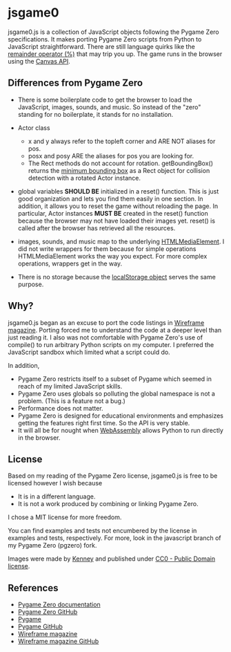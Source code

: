 # jsgame0

jsgame0.js is a collection of JavaScript objects following the Pygame Zero specifications.
It makes porting Pygame Zero scripts from Python to JavaScript straightforward.
There are still language quirks like the [remainder operator (%)](https://developer.mozilla.org/en-US/docs/Web/JavaScript/Reference/Operators/Remainder) that may trip you up.
The game runs in the browser using the [Canvas API](https://developer.mozilla.org/en-US/docs/Web/API/Canvas_API).

## Differences from Pygame Zero

- There is some boilerplate code to get the browser to load the JavaScript, images, sounds, and music.
  So instead of the "zero" standing for no boilerplate, it stands for no installation.

- Actor class
  - x and y always refer to the topleft corner and ARE NOT aliases for pos.
  - posx and posy ARE the aliases for pos you are looking for.
  - The Rect methods do not account for rotation.
    getBoundingBox() returns the [minimum bounding box](https://en.wikipedia.org/wiki/Minimum_bounding_box)
    as a Rect object for collision detection with a rotated Actor instance.

- global variables **SHOULD BE** initialized in a reset() function.
  This is just good organization and lets you find them easily in one section.
  In addition, it allows you to reset the game without reloading the page.
  In particular, Actor instances **MUST BE** created in the reset() function because the browser may not have loaded their images yet.
  reset() is called after the browser has retrieved all the resources.

- images, sounds, and music map to the underlying [HTMLMediaElement](https://developer.mozilla.org/en-US/docs/Web/API/HTMLMediaElement).
  I did not write wrappers for them because for simple operations HTMLMediaElement works the way you expect.
  For more complex operations, wrappers get in the way.

- There is no storage because the
  [localStorage object](https://developer.mozilla.org/en-US/docs/Web/API/Web_Storage_API/Using_the_Web_Storage_API) serves the same purpose.

## Why?

jsgame0.js began as an excuse to port the code listings in [Wireframe magazine](https://wfmag.cc).
Porting forced me to understand the code at a deeper level than just reading it.
I also was not comfortable with Pygame Zero's use of compile() to run arbitrary Python scripts on my computer.
I preferred the JavaScript sandbox which limited what a script could do.

In addition,
- Pygame Zero restricts itself to a subset of Pygame which seemed in reach of my limited JavaScript skills.
- Pygame Zero uses globals so polluting the global namespace is not a problem.
  (This is a feature not a bug.)
- Performance does not matter.
- Pygame Zero is designed for educational environments and emphasizes getting the features right first time.
  So the API is very stable.
- It will all be for nought when [WebAssembly](https://developer.mozilla.org/en-US/docs/WebAssembly) allows Python to run directly in the browser.

## License

Based on my reading of the Pygame Zero license, jsgame0.js is free to be licensed however I wish because
- It is in a different language.
- It is not a work produced by combining or linking Pygame Zero.

I chose a MIT license for more freedom.

You can find examples and tests not encumbered by the license in examples and tests, respectively.
For more, look in the javascript branch of my Pygame Zero (pgzero) fork.

Images were made by [Kenney](https://www.kenney.nl/) and published under [CC0 - Public Domain license](https://creativecommons.org/publicdomain/zero/1.0/).

## References

- [Pygame Zero documentation](https://pygame-zero.readthedocs.io/)
- [Pygame Zero GitHub](https://github.com/lordmauve/pgzero/)
- [Pygame](https://www.pygame.org)
- [Pygame GitHub](https://github.com/pygame/pygame/)
- [Wireframe magazine](https://wfmag.cc)
- [Wireframe magazine GitHub](https://github.com/Wireframe-Magazine/)
